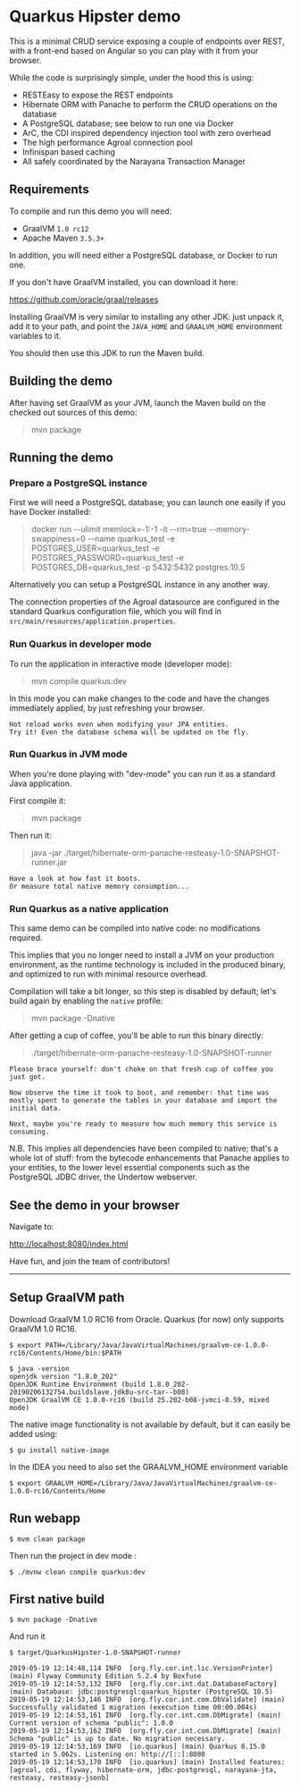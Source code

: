 # Quarkus Hipster demo

This is a minimal CRUD service exposing a couple of endpoints over REST,
with a front-end based on Angular so you can play with it from your browser.

While the code is surprisingly simple, under the hood this is using:
 - RESTEasy to expose the REST endpoints
 - Hibernate ORM with Panache to perform the CRUD operations on the database
 - A PostgreSQL database; see below to run one via Docker
 - ArC, the CDI inspired dependency injection tool with zero overhead
 - The high performance Agroal connection pool
 - Infinispan based caching
 - All safely coordinated by the Narayana Transaction Manager

## Requirements

To compile and run this demo you will need:
- GraalVM `1.0 rc12`
- Apache Maven `3.5.3+`

In addition, you will need either a PostgreSQL database, or Docker to run one.

If you don't have GraalVM installed, you can download it here:

<https://github.com/oracle/graal/releases>

Installing GraalVM is very similar to installing any other JDK:
just unpack it, add it to your path, and point the `JAVA_HOME`
and `GRAALVM_HOME` environment variables to it.

You should then use this JDK to run the Maven build.


## Building the demo

After having set GraalVM as your JVM, launch the Maven build on
the checked out sources of this demo:

> mvn package

## Running the demo

### Prepare a PostgreSQL instance

First we will need a PostgreSQL database; you can launch one easily if you have Docker installed:

> docker run --ulimit memlock=-1:-1 -it --rm=true --memory-swappiness=0 --name quarkus_test -e POSTGRES_USER=quarkus_test -e POSTGRES_PASSWORD=quarkus_test -e POSTGRES_DB=quarkus_test -p 5432:5432 postgres:10.5

Alternatively you can setup a PostgreSQL instance in any another way.

The connection properties of the Agroal datasource are configured in the standard Quarkus configuration file, which you will find in
`src/main/resources/application.properties`.

### Run Quarkus in developer mode

To run the application in interactive mode (developer mode):

>  mvn compile quarkus:dev

In this mode you can make changes to the code and have the changes immediately applied, by just refreshing your browser.

    Hot reload works even when modifying your JPA entities.
    Try it! Even the database schema will be updated on the fly.

### Run Quarkus in JVM mode

When you're done playing with "dev-mode" you can run it as a standard Java application.

First compile it:

> mvn package

Then run it:

> java -jar ./target/hibernate-orm-panache-resteasy-1.0-SNAPSHOT-runner.jar

    Have a look at how fast it boots.
    Or measure total native memory consumption...

### Run Quarkus as a native application

This same demo can be compiled into native code: no modifications required.

This implies that you no longer need to install a JVM on your production environment, as the runtime technology is included in the produced binary, and optimized to run with minimal resource overhead.

Compilation will take a bit longer, so this step is disabled by default;
let's build again by enabling the `native` profile:

> mvn package -Dnative

After getting a cup of coffee, you'll be able to run this binary directly:

> ./target/hibernate-orm-panache-resteasy-1.0-SNAPSHOT-runner

    Please brace yourself: don't choke on that fresh cup of coffee you just got.
    
    Now observe the time it took to boot, and remember: that time was mostly spent to generate the tables in your database and import the initial data.
    
    Next, maybe you're ready to measure how much memory this service is consuming.

N.B. This implies all dependencies have been compiled to native;
that's a whole lot of stuff: from the bytecode enhancements that Panache
applies to your entities, to the lower level essential components such as the PostgreSQL JDBC driver, the Undertow webserver.

## See the demo in your browser

Navigate to:

<http://localhost:8080/index.html>

Have fun, and join the team of contributors!

---
## Setup GraalVM path

Download GraalVM 1.0 RC16 from Oracle.  Quarkus (for now) only supports GraalVM 1.0 RC16.

```
$ export PATH=/Library/Java/JavaVirtualMachines/graalvm-ce-1.0.0-rc16/Contents/Home/bin:$PATH

$ java -version
openjdk version "1.8.0_202"
OpenJDK Runtime Environment (build 1.8.0_202-20190206132754.buildslave.jdk8u-src-tar--b08)
OpenJDK GraalVM CE 1.0.0-rc16 (build 25.202-b08-jvmci-0.59, mixed mode)
```

The native image functionality is not available by default, but it can easily be added using:

```
$ gu install native-image
```

In the IDEA you need to also set the GRAALVM_HOME environment variable

```
$ export GRAALVM_HOME=/Library/Java/JavaVirtualMachines/graalvm-ce-1.0.0-rc16/Contents/Home 

```
## Run webapp

```
$ mvm clean package
```

Then run the project in dev mode :

```
$ ./mvnw clean compile quarkus:dev 
```

## First native build

```
$ mvn package -Dnative
```

And run it 

```
$ target/QuarkusHipster-1.0-SNAPSHOT-runner

2019-05-19 12:14:48,114 INFO  [org.fly.cor.int.lic.VersionPrinter] (main) Flyway Community Edition 5.2.4 by Boxfuse
2019-05-19 12:14:53,132 INFO  [org.fly.cor.int.dat.DatabaseFactory] (main) Database: jdbc:postgresql:quarkus_hipster (PostgreSQL 10.5)
2019-05-19 12:14:53,146 INFO  [org.fly.cor.int.com.DbValidate] (main) Successfully validated 1 migration (execution time 00:00.004s)
2019-05-19 12:14:53,161 INFO  [org.fly.cor.int.com.DbMigrate] (main) Current version of schema "public": 1.0.0
2019-05-19 12:14:53,162 INFO  [org.fly.cor.int.com.DbMigrate] (main) Schema "public" is up to date. No migration necessary.
2019-05-19 12:14:53,169 INFO  [io.quarkus] (main) Quarkus 0.15.0 started in 5.062s. Listening on: http://[::]:8080
2019-05-19 12:14:53,170 INFO  [io.quarkus] (main) Installed features: [agroal, cdi, flyway, hibernate-orm, jdbc-postgresql, narayana-jta, resteasy, resteasy-jsonb]
```



